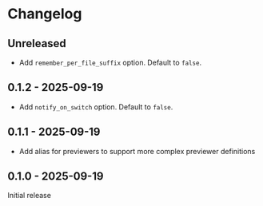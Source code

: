 # Changelog

## Unreleased

- Add `remember_per_file_suffix` option. Default to `false`.

## 0.1.2 - 2025-09-19

- Add `notify_on_switch` option. Default to `false`.

## 0.1.1 - 2025-09-19

- Add alias for previewers to support more complex previewer definitions

## 0.1.0 - 2025-09-19

Initial release

